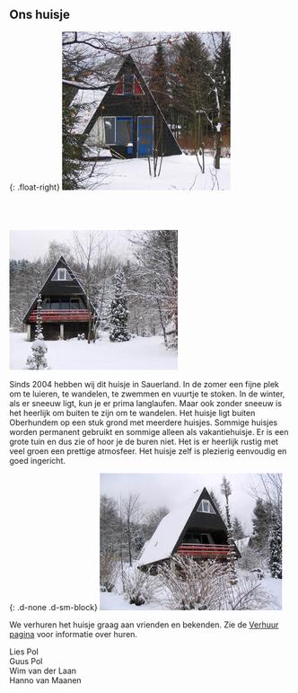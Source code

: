 
## Ons huisje

<style>
.float-right {
  max-width: 50%;
  float: right;
}
.float-right > img {
  max-width: 100%;
}

</style>


{: .float-right}
![image](../../fotos/winter/foto1.jpg)<br/><br/><br/><br/><br/>
![image](../../fotos/winter/foto3.jpg)

Sinds 2004 hebben wij dit huisje in Sauerland. In de zomer een fijne plek om te luieren, te wandelen, te zwemmen en vuurtje te stoken.
In de winter, als er sneeuw ligt, kun je er prima langlaufen. Maar ook zonder sneeuw is het heerlijk om buiten te zijn om te wandelen.
Het huisje ligt buiten Oberhundem op een stuk grond met meerdere huisjes. Sommige huisjes worden permanent gebruikt en sommige alleen als vakantiehuisje.
Er is een grote tuin en dus zie of hoor je de buren niet. Het is er heerlijk rustig met veel groen een prettige atmosfeer.
Het huisje zelf is plezierig eenvoudig en goed ingericht.

{: .d-none .d-sm-block}
![image](../../fotos/winter/foto2.jpg)


We verhuren het huisje graag aan vrienden en bekenden. Zie de [Verhuur pagina](#/content/Verhuur/Beschikbaarheid) voor informatie over huren.


Lies Pol  
Guus Pol  
Wim van der Laan  
Hanno van Maanen

<p style="clear:both;" />
